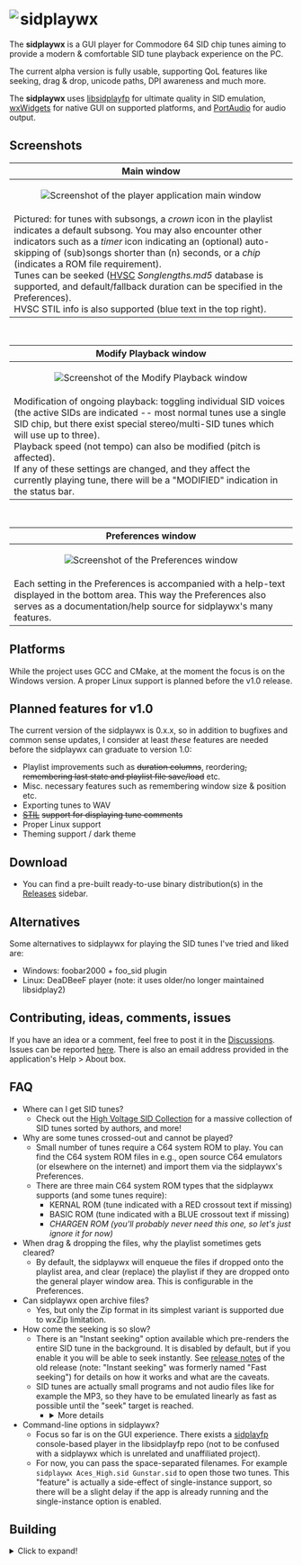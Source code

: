 # <img align="left" src="../assets/screenshots/sidplaywx_icon_64.png?raw=true"/> sidplaywx
The **sidplaywx** is a GUI player for Commodore 64 SID chip tunes aiming to provide a modern & comfortable SID tune playback experience on the PC.

The current alpha version is fully usable, supporting QoL features like seeking, drag & drop, unicode paths, DPI awareness and much more.

The **sidplaywx** uses [libsidplayfp](https://github.com/libsidplayfp/libsidplayfp) for ultimate quality in SID emulation, [wxWidgets](https://github.com/wxWidgets/wxWidgets) for native GUI on supported platforms, and [PortAudio](https://github.com/PortAudio/portaudio) for audio output.

## Screenshots
|Main window|
|-|
|<p align="center">![Screenshot of the player application main window](../assets/screenshots/sidplaywx-player.png?raw=true)</p>|
|Pictured: for tunes with subsongs, a _crown_ icon in the playlist indicates a default subsong. You may also encounter other indicators such as a _timer_ icon indicating an (optional) auto-skipping of (sub)songs shorter than (n) seconds, or a _chip_ (indicates a ROM file requirement).<br>Tunes can be seeked ([HVSC](https://www.hvsc.c64.org) *Songlengths.md5* database is supported, and default/fallback duration can be specified in the Preferences).<br>HVSC STIL info is also supported (blue text in the top right).|

<br>

|Modify Playback window|
|-|
|<p align="center">![Screenshot of the Modify Playback window](../assets/screenshots/sidplaywx-playbackmod.png?raw=true)</p>|
|Modification of ongoing playback: toggling individual SID voices (the active SIDs are indicated -- most normal tunes use a single SID chip, but there exist special stereo/multi-SID tunes which will use up to three).<br>Playback speed (not tempo) can also be modified (pitch is affected).<br>If any of these settings are changed, and they affect the currently playing tune, there will be a "MODIFIED" indication in the status bar.|

<br>

|Preferences window|
|-|
|<p align="center">![Screenshot of the Preferences window](../assets/screenshots/sidplaywx-preferences-long.png?raw=true)</p>|
|Each setting in the Preferences is accompanied with a help-text displayed in the bottom area. This way the Preferences also serves as a documentation/help source for sidplaywx's many features.|

## Platforms
While the project uses GCC and CMake, at the moment the focus is on the Windows version. A proper Linux support is planned before the v1.0 release.

## Planned features for v1.0
The current version of the sidplaywx is 0.x.x, so in addition to bugfixes and common sense updates, I consider at least _these_ features are needed before the sidplaywx can graduate to version 1.0:
- Playlist improvements such as <del>duration columns</del>, reordering<del>, remembering last state and playlist file save/load</del> etc.
- Misc. necessary features such as remembering window size & position etc.
- Exporting tunes to WAV
- [<del>STIL</del>](https://www.hvsc.c64.org/download/C64Music/DOCUMENTS/STIL.txt) <del>support for displaying tune comments</del>
- Proper Linux support
- Theming support / dark theme

## Download
* You can find a pre-built ready-to-use binary distribution(s) in the [Releases](https://github.com/bytespiller/sidplaywx/releases) sidebar.

## Alternatives
Some alternatives to sidplaywx for playing the SID tunes I've tried and liked are:
* Windows: foobar2000 + foo_sid plugin
* Linux: DeaDBeeF player (note: it uses older/no longer maintained libsidplay2)

## Contributing, ideas, comments, issues
If you have an idea or a comment, feel free to post it in the [Discussions](https://github.com/bytespiller/sidplaywx/discussions). Issues can be reported [here](https://github.com/bytespiller/sidplaywx/issues). There is also an email address provided in the application's Help > About box.

## FAQ
* Where can I get SID tunes?
  * Check out the [High Voltage SID Collection](https://www.hvsc.c64.org) for a massive collection of SID tunes sorted by authors, and more!
* Why are some tunes crossed-out and cannot be played?
  * Small number of tunes require a C64 system ROM to play. You can find the C64 system ROM files in e.g., open source C64 emulators (or elsewhere on the internet) and import them via the sidplaywx's Preferences.
  * There are three main C64 system ROM types that the sidplaywx supports (and some tunes require):
    * KERNAL ROM (tune indicated with a RED crossout text if missing)
    * BASIC ROM (tune indicated with a BLUE crossout text if missing)
    * _CHARGEN ROM (you'll probably never need this one, so let's just ignore it for now)_
* When drag & dropping the files, why the playlist sometimes gets cleared?
  * By default, the sidplaywx will enqueue the files if dropped onto the playlist area, and clear (replace) the playlist if they are dropped onto the general player window area. This is configurable in the Preferences.
* Can sidplaywx open archive files?
  * Yes, but only the Zip format in its simplest variant is supported due to wxZip limitation.
* How come the seeking is so slow?
  * There is an "Instant seeking" option available which pre-renders the entire SID tune in the background. It is disabled by default, but if you enable it you will be able to seek instantly. See [release notes](https://github.com/bytespiller/sidplaywx/releases/tag/v0.7.0-beta) of the old release (note: "Instant seeking" was formerly named "Fast seeking") for details on how it works and what are the caveats.
  * SID tunes are actually small programs and not audio files like for example the MP3, so they have to be emulated linearly as fast as possible until the "seek" target is reached.
    * <details>
        <summary>More details</summary>
        The libsidplayfp library (which sidplaywx uses) focuses on accuracy so it's much slower than e.g., libsidplay2 (which is virtually instantaneous, try it in the DeaDBeeF player on the Linux!). FWIW the seeking in the sidplaywx is already separately threaded and bypasses some SID mixing steps, audio rendering etc. so I think it's as fast as possible at the moment, unless you enable the "Instant seeking" option of course).
      </details>
* Command-line options in sidplaywx?
  * Focus so far is on the GUI experience. There exists a [sidplayfp](https://github.com/libsidplayfp/sidplayfp/releases) console-based player in the libsidplayfp repo (not to be confused with a sidplaywx which is unrelated and unaffiliated project).
  * For now, you can pass the space-separated filenames. For example `sidplaywx Aces_High.sid Gunstar.sid` to open those two tunes. This "feature" is actually a side-effect of single-instance support, so there will be a slight delay if the app is already running and the single-instance option is enabled.

## Building
<details>
  <summary>Click to expand!</summary>

At the moment, the easiest way to build the sidplaywx on MSW is probably by using the [MSYS2](https://www.msys2.org/) environment.<br>
Note: you should install it into the default `C:\msys64\` path in order for hardcoded cmake paths to work out-of-the-box.

Once installed you need to first-time configure it like so:
* Update package lists etc.: `pacman -Syu` and after restart (if needed): `pacman -Su`
* Prerequisites: `pacman -S base-devel`
* msvcrt-compatible gcc: `pacman -S mingw-w64-x86_64-gcc`
* IMPORTANT: run in **mingw64.exe**, **not** default msys2 terminal (otherwise the proper gcc variant might not be used)!
* Note: if need to install gdb separately for some reason: `pacman -S mingw-w64-x86_64-gdb`

Building libsidplayfp:
* [Download](https://github.com/libsidplayfp/libsidplayfp/releases) the libsidplayfp source release.
* `cd` (with MSYS2 MINGW64 terminal) into the libsidplayfp's root.
* To enable C++14 set this in the terminal: `CXXFLAGS="$CXXFLAGS -std=c++0x"`
* Finally, run: `./configure LDFLAGS="-static" && make && make install`
* Note: the lib will be automatically found by our cmake later (if you've installed the msys into the `C:\msys64\`) and it will get linked statically.

Building Portaudio:
* [Download](http://files.portaudio.com/download.html) the PortAudio stable source release.
* Prerequisites (in the MSYS2 MINGW64 terminal): `pacman -S mingw-w64-x86_64-cmake && pacman -S mingw-w64-x86_64-make`
* `cd` (with MSYS2 MINGW64 terminal) into the PortAudio's root.
* `cmake -G "MinGW Makefiles" -DCMAKE_BUILD_TYPE=Release`
* `mingw32-make`
* Copy headers and libs into the following new folder (so our cmake can find it later):
  * _headers_ into the `C:\Program Files\PortAudio\include\`
  * _libs_ into the `C:\Program Files\PortAudio\include\lib\`

wxWidgets:
* Simply [download](https://www.wxwidgets.org/downloads/) the appropriate pre-built binaries for your compiler (e.g., GCC v13).
* Copy them into the new folder:
  * _headers_ into the `C:\wxWidgets\include\` (with `msvc` and `wx` subfolders in there)
  * _libs_ into the `C:\wxWidgets\gcc_lib\`
* IMPORTANT: additionally, in order to actually run the sidplaywx application after it's built, you need to copy the following wxWidgets' `.dll` files into the sidplaywx's **build** folder: `libgcc_s_seh-1.dll`, `libstdc++-6.dll`, `libwinpthread-1.dll`, `wxbase315u_gcc1020_x64.dll`, `wxbase315u_xml_gcc1020_x64.dll`, `wxmsw315u_core_gcc1020_x64.dll`, `wxmsw315u_propgrid_gcc1020_x64.dll`

Finally building the actual **sidplaywx** application:
* The main `CMakeLists.txt` should do the trick (I myself use the Visual Studio Code).
* IMPORTANT: additionally, in order to actually run the sidplaywx application after it's built, you need to copy the following files into the sidplaywx's **build** folder:
  * The entire `dev\theme` folder (so you end up with `build\theme`).
  * The `dev\bundled-Songlengths.md5` file (so you end up with `build\bundled-Songlengths.md5`).
  * You may also need several *.dll files (see Tip below).
  * Tip: you can see the [release](https://github.com/bytespiller/sidplaywx/releases) package for example if you get stuck.
</details>

